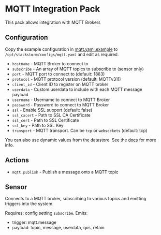 # MQTT Integration Pack

This pack allows integration with MQTT Brokers

## Configuration

Copy the example configuration in [mqtt.yaml.example](./mqtt.yaml.example)
to `/opt/stackstorm/configs/mqtt.yaml` and edit as required.

* `hostname` - MQTT Broker to connect to
* `subscribe` - An array of MQTT topics to subscribe to (sensor only)
* `port` - MQTT port to connect to (default: 1883)
* `protocol` - MQTT protocol version (default: MQTTv311)
* `client_id` - Client ID to register on MQTT broker
* `userdata` - Custom userdata to include with each MQTT message payload
* `username` - Username to connect to MQTT Broker
* `password` - Password to connect to MQTT Broker
* `ssl` - Enable SSL support (default: false)
* `ssl_cacert` - Path to SSL CA Certificate
* `ssl_cert` - Path to SSL Certificate
* `ssl_key` - Path to SSL Key
* `transport` - MQTT transport. Can be `tcp` or `websockets` (default: tcp)

You can also use dynamic values from the datastore. See the
[docs](https://docs.stackstorm.com/reference/pack_configs.html) for more info.

## Actions

* `mqtt.publish` - Publish a message onto a MQTT topic

## Sensor

Connects to a MQTT broker, subscribing to various topics and emitting triggers
into the system.

Requires: config setting `subscribe`.
Emits:
  * trigger: mqtt.message
  * payload: topic, message, userdata, qos, retain
